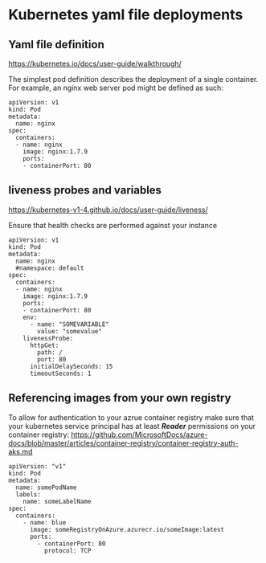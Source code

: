 # Kubernetes yaml file deployments

## Yaml file definition
https://kubernetes.io/docs/user-guide/walkthrough/

The simplest pod definition describes the deployment of a single container. For example, an nginx web server pod might be defined as such:

```
apiVersion: v1
kind: Pod
metadata:
  name: nginx
spec:
  containers:
  - name: nginx
    image: nginx:1.7.9
    ports:
    - containerPort: 80
```

## liveness probes and variables
https://kubernetes-v1-4.github.io/docs/user-guide/liveness/

Ensure that health checks are performed against your instance

```
apiVersion: v1
kind: Pod
metadata:
  name: nginx
  #namespace: default
spec:
  containers:
  - name: nginx
    image: nginx:1.7.9
    ports:
    - containerPort: 80
    env:       
      - name: "SOMEVARIABLE"
        value: "somevalue"
    livenessProbe:
      httpGet:
        path: /
        port: 80
      initialDelaySeconds: 15
      timeoutSeconds: 1
```

## Referencing images from your own registry

To allow for authentication to your azrue container registry make sure that your kubernetes service principal has at least ***Reader*** permissions on your container registry:
https://github.com/MicrosoftDocs/azure-docs/blob/master/articles/container-registry/container-registry-auth-aks.md


```
apiVersion: "v1"
kind: Pod
metadata:
  name: somePodName
  labels:
    name: someLabelName
spec:
  containers:
    - name: blue
      image: someRegistryOnAzure.azurecr.io/someImage:latest
      ports:
        - containerPort: 80
          protocol: TCP 
```
